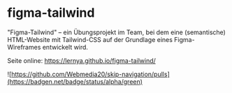 # figma-tailwind

"Figma-Tailwind" – ein Übungsprojekt im Team, bei dem eine (semantische) HTML-Website mit Tailwind-CSS auf der Grundlage eines Figma-Wireframes entwickelt wird.

Seite online: https://lernya.github.io/figma-tailwind/

![https://github.com/Webmedia20/skip-navigation/pulls](https://badgen.net/badge/status/alpha/green)
